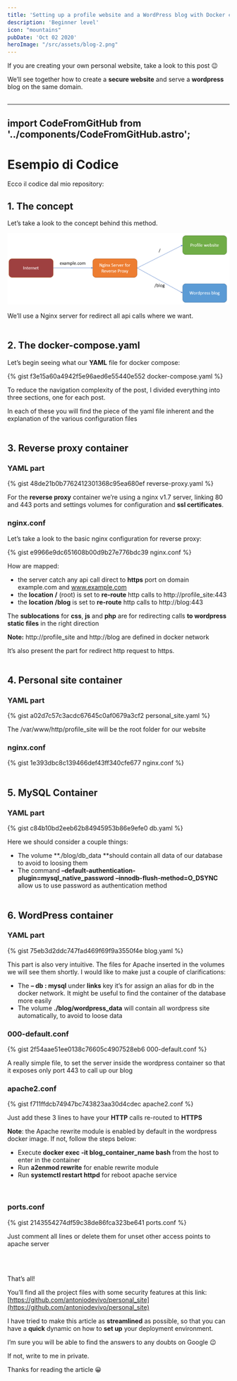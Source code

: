 ```yaml
---
title: 'Setting up a profile website and a WordPress blog with Docker compose'
description: 'Beginner level'
icon: "mountains"
pubDate: 'Oct 02 2020'
heroImage: "/src/assets/blog-2.png"
---
```


If you are creating your own personal website, take a look to this post 😉<br>

We’ll see together how to create a **secure website** and serve a **wordpress** blog on the same domain.<br><br>

---
import CodeFromGitHub from '../components/CodeFromGitHub.astro';
---

# Esempio di Codice

Ecco il codice dal mio repository:

<CodeFromGitHub url="https://raw.githubusercontent.com/tuoUsername/tuoRepository/main/percorso/file.py" />

## 1. The concept
Let’s take a look to the concept behind this method.

![project-flow](/src/assets/flow-blog-2.png)

We’ll use a Nginx server for redirect all api calls where we want.<br><br>


## 2. The docker-compose.yaml

Let’s begin seeing what our **YAML** file for docker compose:

{% gist f3e15a60a4942f5e96aed6e55440e552 docker-compose.yaml %}

To reduce the navigation complexity of the post, I divided everything into three sections, one for each post.<br>

In each of these you will find the piece of the yaml file inherent and the explanation of the various configuration files<br><br>

## 3. Reverse proxy container

### YAML part
{% gist 48de21b0b7762412301368c95ea680ef reverse-proxy.yaml %}

For the **reverse proxy** container we’re using a nginx v1.7 server, linking 80 and 443 ports and settings volumes for configuration and **ssl certificates**.

### nginx.conf

Let’s take a look to the basic nginx configuration for reverse proxy:

{% gist e9966e9dc651608b00d9b27e776bdc39 nginx.conf %}

How are mapped:

- the server catch any api call direct to **https** port on domain example.com and www.example.com
- the **location** **/** (root) is set to **re-route** http calls to http://profile_site:443
- the **location** **/blog** is set to **re-route** http calls to http://blog:443

The **sublocations** for **css**, **js** and **php** are for redirecting calls **to wordpress static files** in the right direction

**Note:** http://profile_site and http://blog are defined in docker network

It’s also present the part for redirect http request to https.<br><br>

## 4. Personal site container

### YAML part

{% gist a02d7c57c3acdc67645c0af0679a3cf2 personal_site.yaml %}

The /var/www/http/profile_site will be the root folder for our website<br>

### nginx.conf

{% gist 1e393dbc8c139466def43ff340cfe677 nginx.conf %}
<br><br>

## 5. MySQL Container

### YAML part

{% gist c84b10bd2eeb62b84945953b86e9efe0 db.yaml %}

Here we should consider a couple things:

- The volume **./blog/db_data **should contain all data of our database to avoid to loosing them
- The command **–default-authentication-plugin=mysql_native_password** **–innodb-flush-method=O_DSYNC** allow us to use password as authentication method<br><br>

## 6. WordPress container

### YAML part

{% gist 75eb3d2ddc747fad469f69f9a3550f4e blog.yaml %}

This part is also very intuitive. The files for Apache inserted in the volumes we will see them shortly.
I would like to make just a couple of clarifications:

- The **– db : mysql** under **links** key it’s for assign an alias for db in the docker network. It might be useful to find the container of the database more easily
- The volume **./blog/wordpress_data** will contain all wordpress site automatically, to avoid to loose data

### 000-default.conf

{% gist 2f54aae51ee0138c76605c4907528eb6 000-default.conf %}

A really simple file, to set the server inside the wordpress container so that it exposes only port 443 to call up our blog<br>

### apache2.conf

{% gist f711ffdcb74947bc743823aa30d4cdec apache2.conf %}

Just add these 3 lines to have your **HTTP** calls re-routed to **HTTPS**

**Note**: the Apache rewrite module is enabled by default in the wordpress docker image. If not, follow the steps below:

- Execute **docker exec -it blog_container_name bash** from the host to enter in the container
- Run **a2enmod rewrite** for enable rewrite module
- Run **systemctl restart httpd** for reboot apache service
<br>

### ports.conf

{% gist 2143554274df59c38de86fca323be641 ports.conf %}

Just comment all lines or delete them for unset other access points to apache server

<br><br>

That’s all!

You’ll find all the project files with some security features at this link: [https://github.com/antoniodevivo/personal_site](https://github.com/antoniodevivo/personal_site)

I have tried to make this article as **streamlined** as possible, so that you can have a **quick** dynamic on how to **set up** your deployment environment.

I’m sure you will be able to find the answers to any doubts on Google 😉

If not, write to me in private.


Thanks for reading the article 😀

<br>